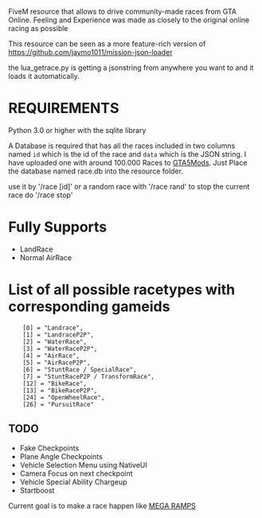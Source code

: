 FiveM resource that allows to drive community-made races from GTA Online.
Feeling and Experience was made as closely to the original online racing as possible

This resource can be seen as a more feature-rich version of https://github.com/jaymo1011/mission-json-loader

the lua_getrace.py is getting a jsonstring from anywhere you want to and it loads it automatically.

# REQUIREMENTS

Python 3.0 or higher with the sqlite library

A Database is required that has all the races included in two columns named `id` which is the id of the race and `data` which is the JSON string.
I have uploaded one with around 100.000 Races to [GTA5Mods](https://www.gta5-mods.com/tools/database-of-14000-gta-online-races-topicyeah#comments_tab).
Just Place the database named race.db into the resource folder.

use it by '/race [id]'
or a random race with '/race rand'
to stop the current race do '/race stop'

# Fully Supports
- LandRace
- Normal AirRace

# List of all possible racetypes with corresponding gameids
```
	[0] = "Landrace",
	[1] = "LandraceP2P",
	[2] = "WaterRace",
	[3] = "WaterRaceP2P",
	[4] = "AirRace",
	[5] = "AirRaceP2P",
	[6] = "StuntRace / SpecialRace",
	[7] = "StuntRaceP2P / TransformRace",
	[12] = "BikeRace",
	[13] = "BikeRaceP2P",
	[24] = "OpenWheelRace",
	[26] = "PursuitRace"
```

## TODO
- Fake Checkpoints
- Plane Angle Checkpoints
- Vehicle Selection Menu using NativeUI
- Camera Focus on next checkpoint
- Vehicle Special Ability Chargeup
- Startboost

Current goal is to make a race happen like [MEGA RAMPS](https://socialclub.rockstargames.com/job/gtav/ktMmi_gQFkGqGcoNdqDjmA)






